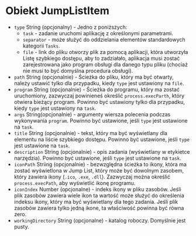 # Obiekt JumpListItem

* `type` String (opcjonalny) - Jedno z poniższych: 
  * `task` - zadanie uruchomi aplikację z określonymi parametrami.
  * `separator` - może służyć do oddzielania elementów standardowych kategorii `Tasks`.
  * `file` - link do pliku otworzy plik za pomocą aplikacji, która utworzyła Listę szybkiego dostępu, aby to zadziałało, aplikacja musi zostać zarejestrowana jako program obsługi dla danego typu pliku (chociaż nie musi to być domyślna procedura obsługi).
* `path` String (opcjonalnie) - Ścieżka do pliku, który ma być otwarty, należy ustawić tylko dla przypadku, kiedy `type` jest ustawiony na `file`.
* `program` String (opcjonalnie) - Ścieżka do programu, który ma zostać uruchomiony, zazwyczaj powinieneś określić `process.execParth`, który otwiera bieżący program. Powinno być ustawiony tylko dla przypadku, kiedy `type` jest ustawiony na `task`.
* `args` String(opcjonalnie) - argumenty wiersza polecenia podczas wykonywania `program`. Powinno być ustawione, jeśli `type` jest ustawione na `task`.
* `title` String (opcjonalnie) - tekst, który ma być wyświetlany dla elementu na liście szybkiego dostępu. Powinno być ustawione, jeśli `type` jest ustawione na `task`.
* `description` String (opcjonalnie) - opis zadania (wyświetlany w etykietce narzędzia). Powinno być ustawione, jeśli `type` jest ustawione na `task`.
* `iconPath` Striing (opcjonalnie) - bezwzględna ścieżka to ikony, która ma zostać wyświetlona w Jump List, który może być dowolnym zasobem, który zawiera ikony (`.ico`, `.exe`, `.dll`). Zazwyczaj można określić `process.execPath`, aby wyświetlić ikonę programu.
* `iconIndex` Number (opcjonalne) - indeks ikony w pliku zasobów. Jeśli plik zasobów zawiera wiele ikon ta wartość może służyć do określenia indeksu ikony, który ma być wyświetlany dla tego zadania. Jeśli plik zasobów zawiera tylko jedną ikone, ta właściwość powinna być równa zero.
* ` workingDirectory ` String (opcjonalne) - katalog roboczy. Domyślnie jest pusty.